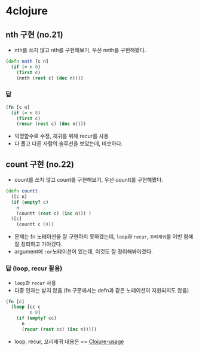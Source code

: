 # 4clojure

## nth 구현 \(no.21\)

* nth를 쓰지 않고 nth를 구현해보기, 우선 nnth를 구현해봤다.

```clojure
(defn nnth [c n]
  (if (= n 0)
    (first c)
    (nnth (rest c) (dec n))))
```

### 답

```clojure
(fn [c n]
  (if (= n 0)
    (first c)
    (recur (rest c) (dec n))))
```

* 익명함수로 수정, 재귀를 위해 recur를 사용
* 다 풀고 다른 사람의 솔루션을 보았는데, 비슷하다.

## count 구현 \(no.22\)

* count를 쓰지 않고 count를 구현해보기, 우선 countt를 구현해봤다.

```clojure
(defn countt
  ([c n]
  (if (empty? c)
    n
    (countt (rest c) (inc n))) )
  ([c]
    (countt c 0)))
```

* 문제는 fn 노테이션을 잘 구현하지 못하겠는데, `loop`과 `recur`, `꼬리재귀`를 이번 참에 잘 정리하고 가야겠다.
* argument에 `:or`노테이션이 있는데, 이것도 잘 정리해봐야겠다.

### 답 (loop, recur 활용)

* `loop`과 `recur` 사용
* 다중 인자는 받지 않음 (fn 구문에서는 defn과 같은 노테이션이 지원되지도 않음)

```clojure
(fn [c]
  (loop [cc c
         n 0]
    (if (empty? cc)
      n
      (recur (rest cc) (inc n)))))
```

* loop, recur, 꼬리재귀 내용은 => [Clojure-usage](https://dalzony.gitbooks.io/til/content/clojure/usage.html)
